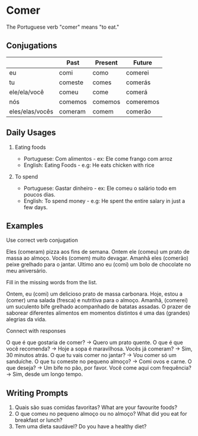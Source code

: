 # Comer

The Portuguese verb "comer" means "to eat."

## Conjugations

|                 | Past    | Present | Future    |
| --------------- | ------- | ------- | --------- |
| eu              | comi    | como    | comerei   |
| tu              | comeste | comes   | comerás   |
| ele/ela/você    | comeu   | come    | comerá    |
| nós             | comemos | comemos | comeremos |
| eles/elas/vocês | comeram | comem   | comerão   |

## Daily Usages

1. Eating foods

   - Portuguese: Com alimentos - ex: Ele come frango com arroz
   - English: Eating Foods - e.g: He eats chicken with rice

2. To spend

   - Portuguese: Gastar dinheiro - ex: Ele comeu o salário todo em poucos dias.
   - English: To spend money - e.g: He spent the entire salary in just a few days.

## Examples

Use correct verb conjugation

Eles (comeram) pizza aos fins de semana.
Ontem ele (comeu) um prato de massa ao almoço.
Vocês (comem) muito devagar.
Amanhã eles (comerão) peixe grelhado para o jantar.
Ultimo ano eu (comi) um bolo de chocolate no meu aniversário.

Fill in the missing words from the list.

Ontem, eu (comi) um delicioso prato de massa carbonara. Hoje, estou a (comer) uma salada (fresca) e nutritiva para o almoço. Amanhã, (comerei) um suculento bife grelhado acompanhado de batatas assadas. O prazer de saborear diferentes alimentos em momentos distintos é uma das (grandes) alegrias da vida.

Connect with responses

O que é que gostaria de comer? -> Quero um prato quente.
O que é que você recomenda? -> Hoje a sopa é maravilhosa.
Vocês já comeram? -> Sim, 30 minutos atrás.
O que tu vais comer no jantar? -> Vou comer só um sanduíche.
O que tu comeste no pequeno almoço? -> Comi ovos e carne.
O que deseja? -> Um bife no pão, por favor.
Você come aqui com frequência? -> Sim, desde um longo tempo.

## Writing Prompts

1. Quais são suas comidas favoritas? What are your favourite foods?
2. O que comeu no pequeno almoço ou no almoço? What did you eat for breakfast or lunch?
3. Tem uma dieta saudável? Do you have a healthy diet?
